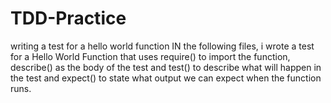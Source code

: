 # TDD-Practice
writing a test for a hello world function
IN the following files, i wrote a test for a Hello World Function that uses require()  to import the function,
describe() as the body of the test and test() to describe what will happen in the test and expect() to state
what output we can expect when the function runs.
